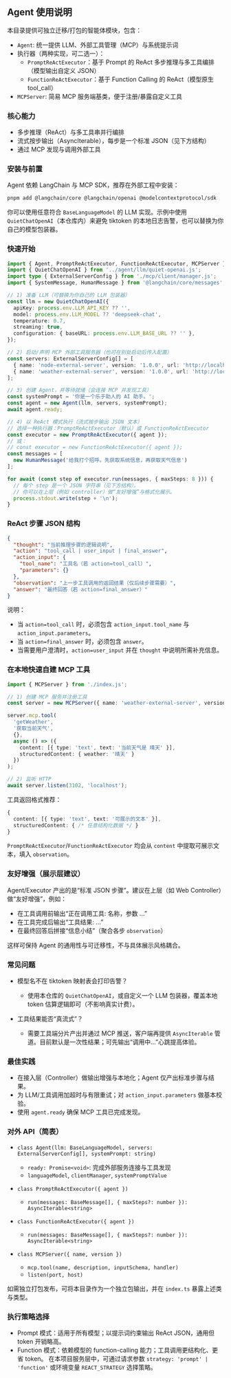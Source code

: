 ## Agent 使用说明

本目录提供可独立迁移/打包的智能体模块，包含：
- `Agent`: 统一提供 LLM、外部工具管理（MCP）与系统提示词
- 执行器（两种实现，可二选一）：
  - `PromptReActExecutor`：基于 Prompt 的 ReAct 多步推理与多工具编排（模型输出自定义 JSON）
  - `FunctionReActExecutor`：基于 Function Calling 的 ReAct（模型原生 tool_call）
- `MCPServer`: 简易 MCP 服务端基类，便于注册/暴露自定义工具

### 核心能力
- 多步推理（ReAct）与多工具串并行编排
- 流式按步输出（AsyncIterable<string>），每步是一个标准 JSON（见下方结构）
- 通过 MCP 发现与调用外部工具

### 安装与前置
Agent 依赖 LangChain 与 MCP SDK，推荐在外部工程中安装：

```bash
pnpm add @langchain/core @langchain/openai @modelcontextprotocol/sdk
```

你可以使用任意符合 `BaseLanguageModel` 的 LLM 实现。示例中使用 `QuietChatOpenAI`（本仓库内）来避免 tiktoken 的本地日志告警，也可以替换为你自己的模型包装器。

### 快速开始

```ts
import { Agent, PromptReActExecutor, FunctionReActExecutor, MCPServer } from './index.js';
import { QuietChatOpenAI } from '../agent/llm/quiet-openai.js';
import type { ExternalServerConfig } from './mcp/client/manager.js';
import { SystemMessage, HumanMessage } from '@langchain/core/messages';

// 1) 准备 LLM（可替换为你自己的 LLM 包装器）
const llm = new QuietChatOpenAI({
  apiKey: process.env.LLM_API_KEY ?? '',
  model: process.env.LLM_MODEL ?? 'deepseek-chat',
  temperature: 0.7,
  streaming: true,
  configuration: { baseURL: process.env.LLM_BASE_URL ?? '' },
});

// 2) 启动/声明 MCP 外部工具服务器（也可在别处启动后传入配置）
const servers: ExternalServerConfig[] = [
  { name: 'node-external-server', version: '1.0.0', url: 'http://localhost:3101/mcp' },
  { name: 'weather-external-server', version: '1.0.0', url: 'http://localhost:3102/mcp' },
];

// 3) 创建 Agent，并等待就绪（会连接 MCP 并发现工具）
const systemPrompt = '你是一个乐于助人的 AI 助手。';
const agent = new Agent(llm, servers, systemPrompt);
await agent.ready;

// 4) 以 ReAct 模式执行（流式按步输出 JSON 文本）
// 选择一种执行器：PromptReActExecutor（默认）或 FunctionReActExecutor
const executor = new PromptReActExecutor({ agent });
// 或：
// const executor = new FunctionReActExecutor({ agent });
const messages = [
  new HumanMessage('给我打个招呼。先获取系统信息，再获取天气信息')
];

for await (const step of executor.run(messages, { maxSteps: 8 })) {
  // 每个 step 是一个 JSON 字符串（见下方结构）。
  // 你可以在上层（例如 controller）做“友好增强”与格式化展示。
  process.stdout.write(step + '\n');
}
```

### ReAct 步骤 JSON 结构

```json
{
  "thought": "当前推理步骤的逻辑说明",
  "action": "tool_call | user_input | final_answer",
  "action_input": {
    "tool_name": "工具名（若 action=tool_call）",
    "parameters": {}
  },
  "observation": "上一步工具调用的返回结果（仅后续步骤需要）",
  "answer": "最终回答（若 action=final_answer）"
}
```

说明：
- 当 `action=tool_call` 时，必须包含 `action_input.tool_name` 与 `action_input.parameters`。
- 当 `action=final_answer` 时，必须包含 `answer`。
- 当需要用户澄清时，`action=user_input` 并在 `thought` 中说明所需补充信息。

### 在本地快速自建 MCP 工具

```ts
import { MCPServer } from './index.js';

// 1) 创建 MCP 服务并注册工具
const server = new MCPServer({ name: 'weather-external-server', version: '1.0.0' });

server.mcp.tool(
  'getWeather',
  '获取当前天气',
  {},
  async () => ({
    content: [{ type: 'text', text: '当前天气是 晴天' }],
    structuredContent: { weather: '晴天' }
  })
);

// 2) 监听 HTTP
await server.listen(3102, 'localhost');
```

工具返回格式推荐：

```ts
{
  content: [{ type: 'text', text: '可展示的文本' }],
  structuredContent: { /* 任意结构化数据 */ }
}
```

`PromptReActExecutor`/`FunctionReActExecutor` 均会从 `content` 中提取可展示文本，填入 `observation`。

### 友好增强（展示层建议）
Agent/Executor 产出的是“标准 JSON 步骤”。建议在上层（如 Web Controller）做“友好增强”，例如：
- 在工具调用前输出“正在调用工具: 名称，参数 …”
- 在工具完成后输出“工具结果: …”
- 在最终回答后拼接“信息小结”（聚合各步 `observation`）

这样可保持 Agent 的通用性与可迁移性，不与具体展示风格耦合。

### 常见问题

- 模型名不在 tiktoken 映射表会打印告警？
  - 使用本仓库的 `QuietChatOpenAI`，或自定义一个 LLM 包装器，覆盖本地 token 估算逻辑即可（不影响真实计费）。

- 工具结果能否“真流式”？
  - 需要工具端分片产出并通过 MCP 推送，客户端再提供 `AsyncIterable` 管道。目前默认是一次性结果；可先输出“调用中…”心跳提高体验。

### 最佳实践
- 在接入层（Controller）做输出增强与本地化；Agent 仅产出标准步骤与结果。
- 为 LLM/工具调用加超时与有限重试；对 `action_input.parameters` 做基本校验。
- 使用 `agent.ready` 确保 MCP 工具已完成发现。



### 对外 API（简表）
- `class Agent(llm: BaseLanguageModel, servers: ExternalServerConfig[], systemPrompt: string)`
  - `ready: Promise<void>`: 完成外部服务连接与工具发现
  - `languageModel`, `clientManager`, `systemPromptValue`

- `class PromptReActExecutor({ agent })`
  - `run(messages: BaseMessage[], { maxSteps?: number }): AsyncIterable<string>`
- `class FunctionReActExecutor({ agent })`
  - `run(messages: BaseMessage[], { maxSteps?: number }): AsyncIterable<string>`

- `class MCPServer({ name, version })`
  - `mcp.tool(name, description, inputSchema, handler)`
  - `listen(port, host)`

如需独立打包发布，可将本目录作为一个独立包输出，并在 `index.ts` 暴露上述类与类型。

### 执行策略选择
- Prompt 模式：适用于所有模型；以提示词约束输出 ReAct JSON，通用但 token 开销略高。
- Function 模式：依赖模型的 function-calling 能力；工具调用更结构化、更省 token。
在本项目服务层中，可通过请求参数 `strategy: 'prompt' | 'function'` 或环境变量 `REACT_STRATEGY` 选择策略。

